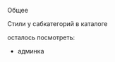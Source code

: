 Общее

   <!-- 2. Приватные страницы -->
   <!-- 3. (не обязательно) Корзина у незашедшего пользователя(сохранение в localStorage) -->

Стили у сабкатегорий в каталоге

осталось посмотреть:

- админка
